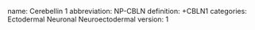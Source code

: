name: Cerebellin 1
abbreviation: NP-CBLN
definition: +CBLN1
categories: Ectodermal Neuronal Neuroectodermal
version: 1
